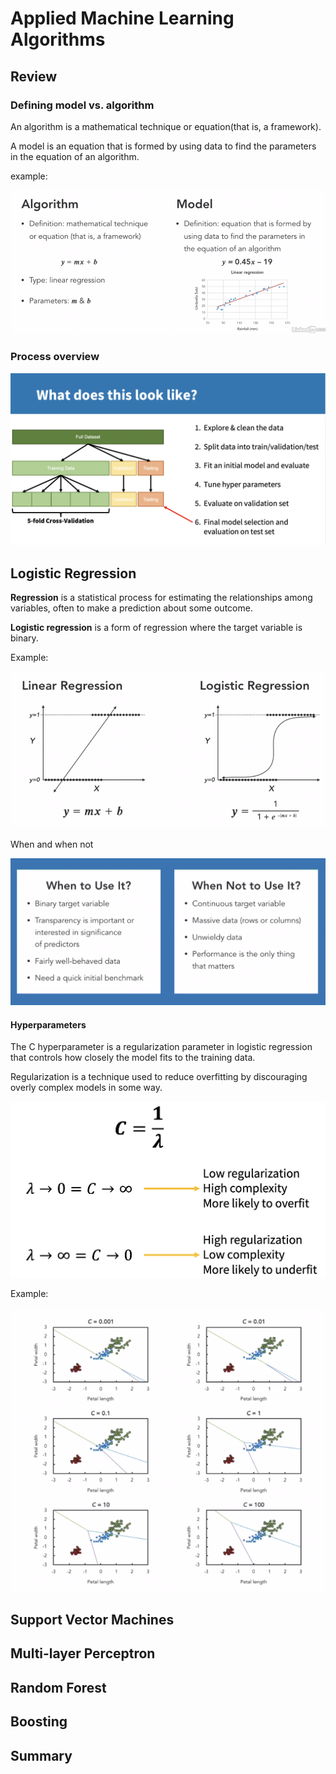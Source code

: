 # Applied Machine Learning Algorithms

## Review

### Defining model vs. algorithm

An algorithm is a mathematical technique or equation(that is, a framework).

A model is an equation that is formed by using data to find the parameters in the equation of an algorithm.

example:

![1](./1.png)

### Process overview

![2](./2.png)

## Logistic Regression

**Regression** is a statistical process for estimating the relationships among variables, often to make a prediction about some outcome.

**Logistic regression** is a form of regression where the target variable is binary.

Example:

![3](./3.png)

When and when not

![4](./4.png)

#### Hyperparameters

The C hyperparameter is a regularization parameter in logistic regression that controls how closely the model fits to the training data.

Regularization is a technique used to reduce overfitting by discouraging overly complex models in some way.

![5](./5.png)

Example:

![6](./6.png)



## Support Vector Machines



## Multi-layer Perceptron



## Random Forest



## Boosting



## Summary

